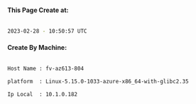 
   
#### This Page Create at:

```bash

2023-02-28 - 10:50:57 UTC

```

#### Create By Machine:

```bash

Host Name : fv-az613-804

platform  : Linux-5.15.0-1033-azure-x86_64-with-glibc2.35

Ip Local  : 10.1.0.182

```

